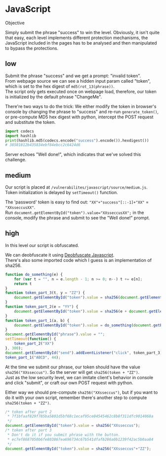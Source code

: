 # JavaScript

Objective

Simply submit the phrase "success" to win the level. Obviously, it isn't quite
that easy, each level implements different protection mechanisms, the JavaScript
included in the pages has to be analysed and then manipulated to bypass the
protections.

## low

Submit the phrase "success" and we get a prompt: "invalid token".  
From webpage source we can see a hidden input param called "token", which is set
to the hex digest of `md5(rot_13(phrase))`.  
The script only gets executed once on webpage load, therefore, our token is
initialized by the default phrase "ChangeMe".

There're two ways to do the trick: We either modify the token in browser's
console by changing the phrase to "success" and re-run `generate_token()`, or
pre-compute MD5 hex digest with python, intercept the POST request and
substitute the token.

```py
import codecs
import hashlib
print(hashlib.md5(codecs.encode("success").encode()).hexdigest())
# 38581812b435834ebf84ebcc2c6424d6
```

Server echoes "Well done!", which indicates that we've solved this challenge.

## medium

Our script is placed at
`/vulnerabilites/javascript/source/medium.js`.  
Token initialization is delayed by `setTimeout()` function.

The 'password' token is easy to find out: `"XX"+"success"[::-1]+"XX"` =
`"XXsseccusXX"`.  
Run `document.getElementById("token").value="XXsseccusXX";` in the console,
modify the phrase and submit to see the "Well done!" prompt.

## high

In this level our script is obfuscated.  

We can deobfuscate it using
[Deobfuscate Javascript](http://deobfuscatejavascript.com).  
There's also some imported code which I guess is an implementation of sha256.  
```js
function do_something(e) {
    for (var t = "", n = e.length - 1; n >= 0; n--) t += e[n];
    return t
}
function token_part_3(t, y = "ZZ") {
    document.getElementById("token").value = sha256(document.getElementById("token").value + y)
}
function token_part_2(e = "YY") {
    document.getElementById("token").value = sha256(e + document.getElementById("token").value)
}
function token_part_1(a, b) {
    document.getElementById("token").value = do_something(document.getElementById("phrase").value)
}
document.getElementById("phrase").value = "";
setTimeout(function() {
    token_part_2("XX")
}, 300);
document.getElementById("send").addEventListener("click", token_part_3);
token_part_1("ABCD", 44);
```

At the time we submit our phrase, our token should have the value
`sha256("XXsseccus")`. So the server will get `sha256(token + "ZZ")`.  
Just as the low security level, we can imitate client's behavior in console 
and click "submit", or craft our own POST request with python.  

Either way we should pre-compute `sha256("XXsseccus")`, but if you want to
do it with your own script, remember there's another step to compute
`sha256(token + "ZZ")`.

```js
/* token after part 2
 * 7f1bfaaf829f785ba5801d5bf68c1ecaf95ce04545462c8b8f311dfc9014068a
 */
document.getElementById("token").value = sha256("XXsseccus");
/* token after part 3
 * Don't do it if you submit phrase with the button.
 * ec7ef8687050b6fe803867ea696734c67b541dfafb286a0b1239f42ac5b0aa84
 */
document.getElementById("token").value = sha256("XXsseccus"+"ZZ");
```
